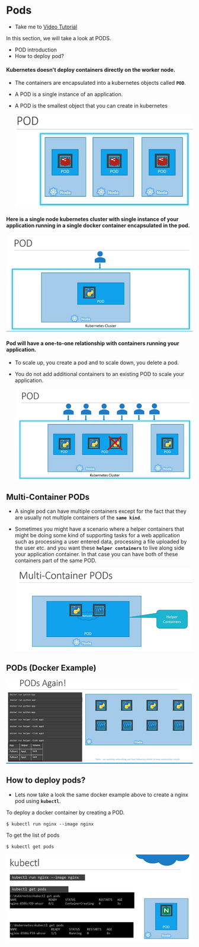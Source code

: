 # Pods
  - Take me to [Video Tutorial](https://kodekloud.com/courses/539883/lectures/9808169)
  
In this section, we will take a look at PODS.
- POD introduction
- How to deploy pod?

#### Kubernetes doesn't deploy containers directly on the worker node.
- The containers are encapsulated into a kubernetes objects called **`POD`**.
- A POD is a single instance of an application.
- A POD is the smallest object that you can create in kubernetes

  ![pod](../../images/pod.PNG)
  
#### Here is a single node kubernetes cluster with single instance of your application running in a single docker container encapsulated in the pod.

![pod1](../../images/pod1.PNG)

#### Pod will have a one-to-one relationship with containers running your application.
- To scale up, you create a pod and to scale down, you delete a pod.
- You do not add additional containers to an existing POD to scale your application.

  ![pod2](../../images/pod2.PNG)
  
## Multi-Container PODs
- A single pod can have multiple containers except for the fact that they are usually not multiple containers of the **`same kind`**.
- Sometimes you might have a scenario where a helper containers that might be doing some kind of supporting tasks for a web application such as processing a user entered data, processing a file uploaded by the user etc. and you want these **`helper containers`** to live along side your application container. In that case you can have both of these containers part of the same POD.
  
  ![pod3](../../images/pod3.PNG)
  
## PODs (Docker Example)
  
  ![pod4](../../images/pod4.PNG)
  
## How to deploy pods?
- Lets now take a look the same docker example above to create a nginx pod using **`kubectl`**.

To deploy a docker container by creating a POD.
```
$ kubectl run nginx --image nginx
```

To get the list of pods
```
$ kubectl get pods
```

 ![kubectl](../../images/kubectl.PNG)




